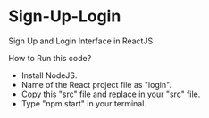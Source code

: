 # Sign-Up-Login
Sign Up and Login Interface in ReactJS

How to Run this code?
  - Install NodeJS.
  - Name of the React project file as "login".
  - Copy this "src" file and replace in your "src" file.
  - Type "npm start" in your terminal.
